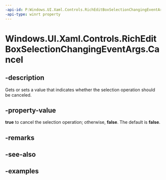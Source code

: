 ```yaml
---
-api-id: P:Windows.UI.Xaml.Controls.RichEditBoxSelectionChangingEventArgs.Cancel
-api-type: winrt property
---
```


<!-- Property syntax.
public bool Cancel { get;  set; }
-->

# Windows.UI.Xaml.Controls.RichEditBoxSelectionChangingEventArgs.Cancel

## -description

Gets or sets a value that indicates whether the selection operation should be canceled.

## -property-value

**true** to cancel the selection operation; otherwise, **false**. The default is **false**.

## -remarks

## -see-also

## -examples

